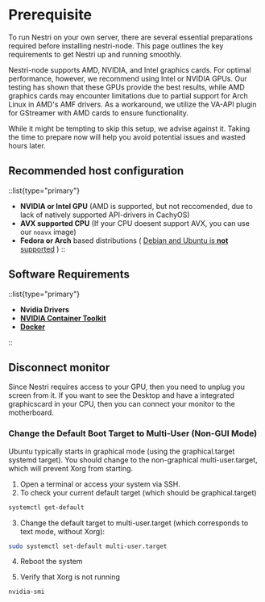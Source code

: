 # Prerequisite

To run Nestri on your own server, there are several essential preparations required before installing nestri-node. This page outlines the key requirements to get Nestri up and running smoothly.

Nestri-node supports AMD, NVIDIA, and Intel graphics cards. For optimal performance, however, we recommend using Intel or NVIDIA GPUs. Our testing has shown that these GPUs provide the best results, while AMD graphics cards may encounter limitations due to partial support for Arch Linux in AMD's AMF drivers. As a workaround, we utilize the VA-API plugin for GStreamer with AMD cards to ensure functionality.

While it might be tempting to skip this setup, we advise against it. Taking the time to prepare now will help you avoid potential issues and wasted hours later.

## Recommended host configuration

::list{type="primary"}
- **NVIDIA or Intel GPU** (AMD is supported, but not reccomended, due to lack of natively supported API-drivers in CachyOS)
- **AVX supported CPU** (If your CPU doesent support AVX, you can use our `noavx` image)
- **Fedora or Arch** based distributions ( [Debian and Ubuntu is **not**  supported](/nestri-node/node-faq#can-i-run-nestri-node-on-debianubuntu) )
::

## Software Requirements

::list{type="primary"}
- **Nvidia Drivers**
- **[NVIDIA Container Toolkit](https://docs.nvidia.com/datacenter/cloud-native/container-toolkit/latest/install-guide.html#installing-with-apt)**
- **[Docker](https://linuxiac.com/how-to-install-docker-on-ubuntu-24-04-lts/)**

::

## Disconnect monitor
Since Nestri requires access to your GPU, then you need to unplug you screen from it.
If you want to see the Desktop and have a integrated graphicscard in your CPU, then you can connect your monitor to the motherboard.
### Change the Default Boot Target to Multi-User (Non-GUI Mode)
Ubuntu typically starts in graphical mode (using the graphical.target systemd target). You should change to the non-graphical multi-user.target, which will prevent Xorg from starting.

1. Open a terminal or access your system via SSH.
2. To check your current default target (which should be graphical.target)

```bash
systemctl get-default

```

3. Change the default target to multi-user.target (which corresponds to text mode, without Xorg):
```bash
sudo systemctl set-default multi-user.target


```

4. Reboot the system

5. Verify that Xorg is not running
```bash
nvidia-smi
```


